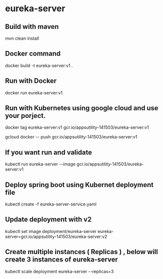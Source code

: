 # eureka-server

## Build with maven 
mvn clean install

## Docker command

docker build -t eureka-server:v1 .

## Run with Docker

docker run eureka-server:v1


## Run with Kubernetes  using google cloud and use your porject.


docker tag eureka-server:v1 gcr.io/appsutility-141503/eureka-server:v1

gcloud docker -- push gcr.io/appsutility-141503/eureka-server:v1

## If you want run and validate
kubectl run eureka-server --image gcr.io/appsutility-141503/eureka-server:v1  


## Deploy spring boot using Kubernet deployment file

kubectl create -f eureka-server-service.yaml	


## Update deployment with v2 

kubectl set image deployment/eureka-server eureka-server=gcr.io/appsutility-141503/eureka-server:v2


## Create multiple instances ( Replicas )   , below will create 3 instances of eureka-server 

kubectl scale deployment eureka-server --replicas=3


